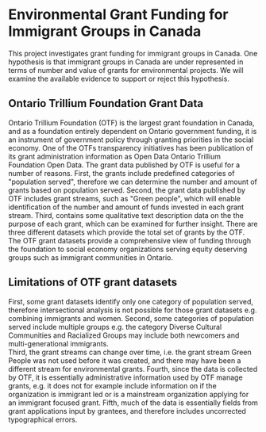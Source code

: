 # Environmental Grant Funding for Immigrant Groups in Canada

This project investigates grant funding for immigrant groups in Canada.
One hypothesis is that immigrant groups in Canada are under represented in terms of number and value of grants for environmental projects.
We will examine the available evidence to support or reject this hypothesis.

## Ontario Trillium Foundation Grant Data

Ontario Trillium Foundation (OTF) is the largest grant foundation in Canada, and as a foundation entirely dependent on Ontario government funding, it is an instrument of government policy through granting priorities in the social economy.
One of the OTFs transparency initiatives has been publication of its grant administration information as Open Data Ontario Trillium Foundation Open Data.
The grant data published by OTF is useful for a number of reasons. First, the grants include predefined categories of "population served", therefore we can determine the number and amount of grants based on population served.
Second, the grant data published by OTF includes grant streams, such as "Green people", which will enable identification of the number and amount of funds invested in each grant stream.
Third, contains some qualitative text description data on the the purpose of each grant, which can be examined for further insight.
There are three different datasets which provide the total set of grants by the OTF.
The OTF grant datasets provide a comprehensive view of funding through the foundation to social economy organizations serving equity deserving groups such as immigrant communities in Ontario.

## Limitations of OTF grant datasets
First, some grant datasets identify only one category of population served, therefore intersectional analysis is not possible for those grant datasets e.g. combining immigrants and women.
Second, some categories of population served include multiple groups e.g. the category Diverse Cultural Communities and Racialized Groups may include both newcomers and multi-generational immigrants.       
Third, the grant streams can change over time, i.e. the grant stream Green People was not used before it was created, and there may have been a different stream for environmental grants.
Fourth, since the data is collected by OTF, it is essentially administrative information used by OTF manage grants, e.g. it does not for example include information on if the organization is immigrant led or is a mainstream organization applying for an immigrant focused grant.
Fifth, much of the data is essentially fields from grant applications input by grantees, and therefore includes uncorrected typographical errors.
